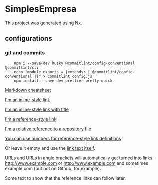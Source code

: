 # SimplesEmpresa

This project was generated using [Nx](https://nx.dev).

## configurations

### git and commits

```
    npm i --save-dev husky @commitlint/config-conventional @commitlint/cli
    echo "module.exports = {extends: ['@commitlint/config-conventional']}" > commitlint.config.js
    npm install --save-dev prettier pretty-quick
```

[Markdown cheatsheet](https://github.com/adam-p/markdown-here/wiki/Markdown-Cheatsheet)

[I'm an inline-style link](https://www.google.com)

[I'm an inline-style link with title](https://www.google.com "Google's Homepage")

[I'm a reference-style link][arbitrary case-insensitive reference text]

[I'm a relative reference to a repository file](../blob/master/LICENSE)

[You can use numbers for reference-style link definitions][1]

Or leave it empty and use the [link text itself].

URLs and URLs in angle brackets will automatically get turned into links.
http://www.example.com or <http://www.example.com> and sometimes
example.com (but not on Github, for example).

Some text to show that the reference links can follow later.

[arbitrary case-insensitive reference text]: https://www.mozilla.org
[1]: http://slashdot.org
[link text itself]: http://www.reddit.com
